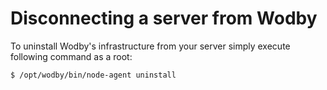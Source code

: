 # Disconnecting a server from Wodby

To uninstall Wodby's infrastructure from your server simply execute following command as a root:

```bash
$ /opt/wodby/bin/node-agent uninstall
```